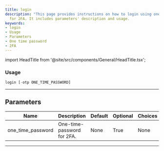 ```yaml
---
title: login
description: "This page provides instructions on how to login using one-time-password"
  for 2FA. It includes parameters' description and usage.
keywords:
- login
- Usage
- Parameters
- One time password
- 2FA
---
```


import HeadTitle from '@site/src/components/General/HeadTitle.tsx';

<HeadTitle title="portfolio/degiro/login /brokers - Reference | OpenBB Terminal Docs" />



### Usage

```python
login [-otp ONE_TIME_PASSWORD]
```

---

## Parameters

| Name | Description | Default | Optional | Choices |
| ---- | ----------- | ------- | -------- | ------- |
| one_time_password | One-time-password for 2FA. | None | True | None |

---
